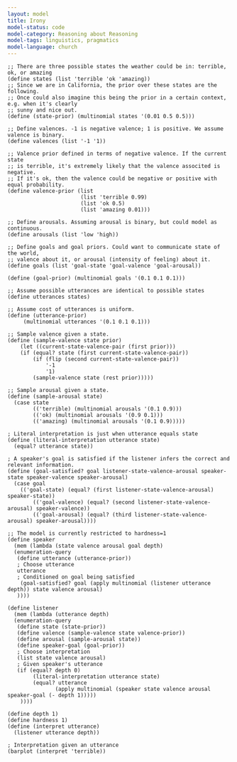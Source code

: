 ```yaml
---
layout: model
title: Irony
model-status: code
model-category: Reasoning about Reasoning
model-tags: linguistics, pragmatics
model-language: church
---
```


    ;; There are three possible states the weather could be in: terrible, ok, or amazing
    (define states (list 'terrible 'ok 'amazing))
    ;; Since we are in California, the prior over these states are the following.
    ;; Once could also imagine this being the prior in a certain context, e.g. when it's clearly
    ;; sunny and nice out.
    (define (state-prior) (multinomial states '(0.01 0.5 0.5)))
    
    ;; Define valences. -1 is negative valence; 1 is positive. We assume valence is binary.
    (define valences (list '-1 '1))
    
    ;; Valence prior defined in terms of negative valence. If the current state
    ;; is terrible, it's extremely likely that the valence associted is negative.
    ;; If it's ok, then the valence could be negative or positive with equal probability.
    (define valence-prior (list 
                           (list 'terrible 0.99)
                           (list 'ok 0.5) 
                           (list 'amazing 0.01)))
        
    ;; Define arousals. Assuming arousal is binary, but could model as continuous.
    (define arousals (list 'low 'high))
    
    ;; Define goals and goal priors. Could want to communicate state of the world,    
    ;; valence about it, or arousal (intensity of feeling) about it.
    (define goals (list 'goal-state 'goal-valence 'goal-arousal))
        
    (define (goal-prior) (multinomial goals '(0.1 0.1 0.1)))
        
    ;; Assume possible utterances are identical to possible states
    (define utterances states)
        
    ;; Assume cost of utterances is uniform.
    (define (utterance-prior) 
         (multinomial utterances '(0.1 0.1 0.1)))
        
    ;; Sample valence given a state.
    (define (sample-valence state prior)
        (let ((current-state-valence-pair (first prior)))
        (if (equal? state (first current-state-valence-pair))
            (if (flip (second current-state-valence-pair))
                '-1
                '1)
            (sample-valence state (rest prior)))))
        
    ;; Sample arousal given a state.
    (define (sample-arousal state)
      (case state
            (('terrible) (multinomial arousals '(0.1 0.9)))
            (('ok) (multinomial arousals '(0.9 0.1)))
            (('amazing) (multinomial arousals '(0.1 0.9)))))
        
    ; Literal interpretation is just when utterance equals state
    (define (literal-interpretation utterance state)
      (equal? utterance state))
        
    ; A speaker's goal is satisfied if the listener infers the correct and relevant information.
    (define (goal-satisfied? goal listener-state-valence-arousal speaker-state speaker-valence speaker-arousal)
      (case goal
        (('goal-state) (equal? (first listener-state-valence-arousal) speaker-state))
            (('goal-valence) (equal? (second listener-state-valence-arousal) speaker-valence))
            (('goal-arousal) (equal? (third listener-state-valence-arousal) speaker-arousal))))
        
    ;; The model is currently restricted to hardness=1
    (define speaker
      (mem (lambda (state valence arousal goal depth)
      (enumeration-query
       (define utterance (utterance-prior))
       ; Choose utterance
       utterance
       ; Conditioned on goal being satisfied
        (goal-satisfied? goal (apply multinomial (listener utterance depth)) state valence arousal)
       ))))
        
    (define listener
      (mem (lambda (utterance depth)
      (enumeration-query
       (define state (state-prior))
       (define valence (sample-valence state valence-prior))
       (define arousal (sample-arousal state))
       (define speaker-goal (goal-prior))
       ; Choose interpretation
       (list state valence arousal)
       ; Given speaker's utterance
       (if (equal? depth 0)
            (literal-interpretation utterance state)
            (equal? utterance
                   (apply multinomial (speaker state valence arousal speaker-goal (- depth 1)))))
        ))))
        
    (define depth 1)
    (define hardness 1)
    (define (interpret utterance) 
      (listener utterance depth))
        
    ; Interpretation given an utterance
    (barplot (interpret 'terrible))
